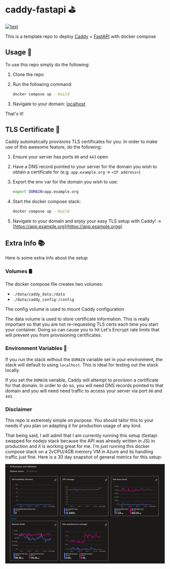 # caddy-fastapi ⛳

[![test](https://github.com/GrantBirki/caddy-fastapi/actions/workflows/test.yml/badge.svg)](https://github.com/GrantBirki/caddy-fastapi/actions/workflows/test.yml)

This is a template repo to deploy [Caddy](https://caddyserver.com/) + [FastAPI](https://fastapi.tiangolo.com/) with docker compose

## Usage 🔨

To use this repo simply do the following:

1. Clone the repo
1. Run the following command:

    ```bash
    docker compose up --build
    ```

1. Navigate to your domain: [localhost](https://localhost:443/)

That's it!

## TLS Certificate 🔐

Caddy automatically provisions TLS certificates for you. In order to make use of this awesome feature, do the following:

1. Ensure your server has ports `80` and `443` open
1. Have a DNS record pointed to your server for the domain you wish to obtain a certificate for (e.g. `app.example.org` -> `<IP address>`)
1. Export the env var for the domain you wish to use:

    ```bash
    export DOMAIN=app.example.org
    ```

1. Start the docker compose stack:

   ```bash
   docker compose up --build
   ```

1. Navigate to your domain and enjoy your easy TLS setup with Caddy! -> [https://app.example.org](https://app.example.orgg)

## Extra Info 📚

Here is some extra info about the setup

### Volumes 🛢️

The docker compose file creates two volumes:

- `./data/caddy_data:/data`
- `./data/caddy_config:/config`

The config volume is used to mount Caddy configuration

The data volume is used to store certificate information. This is really important so that you are not re-requesting TLS certs each time you start your container. Doing so can cause you to hit Let's Encrypt rate limits that will prevent you from provisioning certificates.

### Environment Variables 📝

If you run the stack without the `DOMAIN` variable set in your environment, the stack will default to using `localhost`. This is ideal for testing out the stack locally.

If you set the `DOMAIN` variable, Caddy will attempt to provision a certificate for that domain. In order to do so, you will need DNS records pointed to that domain and you will need need traffic to access your server via port `80` and `443`.

### Disclaimer

This repo is extremely simple on purpose. You should tailor this to your needs if you plan on adapting it for production usage of any kind.

That being said, I will admit that I am currently running this setup (fastapi swapped for nodejs stack because the API was already written in JS) in production and it is working great for me. I'm just running this docker compose stack on a 2vCPU/4GB memory VM in Azure and its handling traffic just fine. Here is a 30 day snapshot of general metrics for this setup:

![Azure Metrics](./docs/assets/metrics.png)
